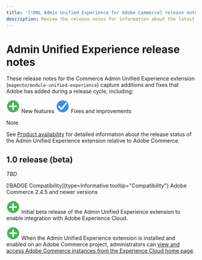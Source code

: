 ```yaml
---
title: '[!DNL Admin Unified Experience for Adobe Commerce] release notes'
description: Review the release notes for information about the latest release of the [!DNL Admin Unified Experience] extension for Commerce.
---
```

# Admin Unified Experience release notes

These release notes for the Commerce Admin Unified Experience extension (`magento/module-unified-experience`) capture additions and fixes that Adobe has added during a release cycle, including:

![New](../assets/new.svg) New features
![Fixed issue](../assets/fix.svg) Fixes and improvements


>[!NOTE]
>
>See [Product availability](https://experienceleague.adobe.com/docs/commerce-operations/release/product-availability.html) for detailed information about the release status of the Admin Unified Experience extension relative to Adobe Commerce.

## 1.0 release (beta)

*TBD*

[!BADGE Compatibility]{type=Informative tooltip="Compatibility"} Adobe Commerce 2.4.5 and newer versions

![New](../assets/new.svg) Initial beta release of the Admin Unified Experience extension to enable integration with Adobe Experience Cloud.

![New](../assets/new.svg) When the Admin Unified Experience extension is installed and enabled on an Adobe Commerce project, administrators can [view and access Adobe Commerce instances from the Experience Cloud home page](admin-unified-experience-integration-overview.md).



